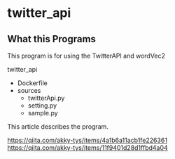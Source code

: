 # twitter_api


## What this Programs


This program is for using the TwitterAPI and wordVec2


twitter_api
- Dockerfile
- sources
  - twitterApi.py
  - setting.py  
  - sample.py

This article describes the program.

https://qiita.com/akky-tys/items/4a1b6a11acb1fe226361 <br/>
https://qiita.com/akky-tys/items/11f9401d28d1ffbd4a04
